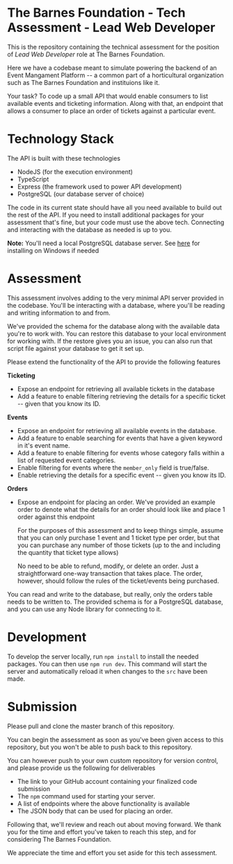 # The Barnes Foundation - Tech Assessment - Lead Web Developer

This is the repository containing the technical assessment for the position of *Lead Web Developer* role at The Barnes Foundation.

Here we have a codebase meant to simulate powering the backend of an Event Mangament Platform -- a common part of a horticultural organization such as The Barnes Foundation and instituions like it. 

Your task? To code up a small API that would enable consumers to list available events and ticketing information. 
Along with that, an endpoint that allows a consumer to place an order of tickets against a particular event.

# Technology Stack

The API is built with these technologies

- NodeJS (for the execution environment)
- TypeScript
- Express (the framework used to power API development)
- PostgreSQL (our database server of choice)

The code in its current state should have all you need available to build out the rest of the API. If you need to install additional packages for your assessment that's fine, but your code must use the above tech. Connecting and interacting with the database as needed is up to you. 

**Note:** You'll need a local PostgreSQL database server. See [here](https://www.postgresqltutorial.com/install-postgresql/) for installing on Windows if needed

# Assessment

This assessment involves adding to the very minimal API server provided in the codebase. You'll be interacting with a database, where you'll be reading and writing information to and from.

We've provided the schema for the database along with the available data you're to work with. You can restore this database to your local environment for working with. If the restore gives you an issue, you can also run that script file against your database to get it set up.

Please extend the functionality of the API to provide the following features

**Ticketing**

- Expose an endpoint for retrieving all available tickets in the database
- Add a feature to enable filtering retrieving the details for a specific ticket -- given that you know its ID.

**Events**

- Expose an endpoint for retrieving all available events in the database.
- Add a feature to enable searching for events that have a given keyword in it's event name. 
- Add a feature to enable filtering for events whose category falls within a list of requested event categories.
- Enable filtering for events where the `member_only` field is true/false.
- Enable retrieving the details for a specific event -- given you know its ID. 

**Orders**
- Expose an endpoint for placing an order. We've provided an example order to denote what the details for an order should look like and place 1 order against this endpoint

  For the purposes of this assessment and to keep things simple, assume that you can only purchase 1 event and 1 ticket type per order, but that you can purchase any number of those tickets (up to the and including the quantity that ticket type allows)

  No need to be able to refund, modify, or delete an order. Just a straightforward one-way transaction that takes place. The order, however, should follow the rules of the ticket/events being purchased.

You can read and write to the database, but really, only the orders table needs to be written to. The provided schema is for a PostgreSQL database, and you can use any Node library for connecting to it. 

# Development

To develop the server locally, run `npm install` to install the needed packages. 
You can then use `npm run dev`. This command will start the server and automatically reload it when changes to the `src` have been made.

# Submission

Please pull and clone the master branch of this repository. 

You can begin the assessment as soon as you've been given access to this repository, but you won't be able to push back to this repository. 

You can however push to your own custom repository for version control, and please provide us the following for deliverables
- The link to your GitHub account containing your finalized code submission
- The `npm` command used for starting your server.
- A list of endpoints where the above functionality is available
- The JSON body that can be used for placing an order.

Following that, we'll review and reach out about moving forward. We thank you for the time and effort you've taken to reach this step, and for considering The Barnes Foundation.

We appreciate the time and effort you set aside for this tech assessment.
